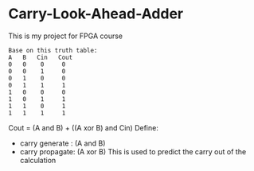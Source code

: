 # Carry-Look-Ahead-Adder
This is my project for FPGA course

    Base on this truth table:
    A   B   Cin   Cout
    0   0    0     0
    0   0    1     0
    0   1    0     0
    0   1    1     1
    1   0    0     0
    1   0    1     1
    1   1    0     1
    1   1    1     1
   
Cout = (A and B) + ((A xor B) and Cin)
Define:
- carry generate : (A and B)
- carry propagate: (A xor B)
This is used to predict the carry out of the calculation
